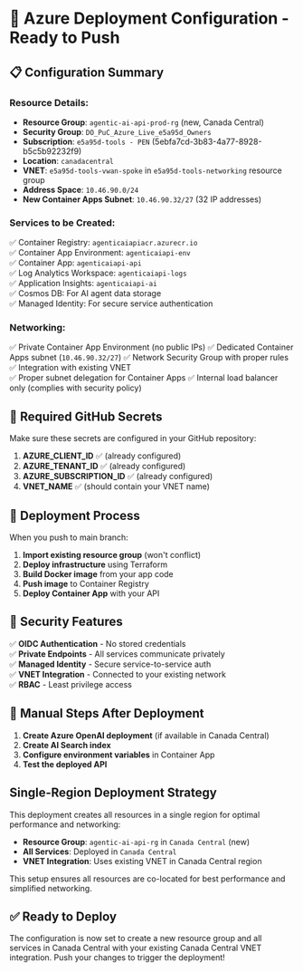 # 🚀 Azure Deployment Configuration - Ready to Push

## 📋 Configuration Summary

### **Resource Details:**
- **Resource Group**: `agentic-ai-api-prod-rg` (new, Canada Central)
- **Security Group**: `DO_PuC_Azure_Live_e5a95d_Owners`
- **Subscription**: `e5a95d-tools - PEN` (5ebfa7cd-3b83-4a77-8928-b5c5b92232f9)
- **Location**: `canadacentral`
- **VNET**: `e5a95d-tools-vwan-spoke` in `e5a95d-tools-networking` resource group
- **Address Space**: `10.46.90.0/24`
- **New Container Apps Subnet**: `10.46.90.32/27` (32 IP addresses)

### **Services to be Created:**
✅ Container Registry: `agenticaiapiacr.azurecr.io`  
✅ Container App Environment: `agenticaiapi-env`  
✅ Container App: `agenticaiapi-api`  
✅ Log Analytics Workspace: `agenticaiapi-logs`  
✅ Application Insights: `agenticaiapi-ai`  
✅ Cosmos DB: For AI agent data storage  
✅ Managed Identity: For secure service authentication  

### **Networking:**
✅ Private Container App Environment (no public IPs)
✅ Dedicated Container Apps subnet (`10.46.90.32/27`)
✅ Network Security Group with proper rules
✅ Integration with existing VNET  
✅ Proper subnet delegation for Container Apps
✅ Internal load balancer only (complies with security policy)  

## 🔧 Required GitHub Secrets

Make sure these secrets are configured in your GitHub repository:

1. **AZURE_CLIENT_ID** ✅ (already configured)
2. **AZURE_TENANT_ID** ✅ (already configured)
3. **AZURE_SUBSCRIPTION_ID** ✅ (already configured)
4. **VNET_NAME** ✅ (should contain your VNET name)

## 🚀 Deployment Process

When you push to main branch:

1. **Import existing resource group** (won't conflict)
2. **Deploy infrastructure** using Terraform
3. **Build Docker image** from your app code
4. **Push image** to Container Registry
5. **Deploy Container App** with your API

## 🔐 Security Features

✅ **OIDC Authentication** - No stored credentials  
✅ **Private Endpoints** - All services communicate privately  
✅ **Managed Identity** - Secure service-to-service auth  
✅ **VNET Integration** - Connected to your existing network  
✅ **RBAC** - Least privilege access  

## 📝 Manual Steps After Deployment

1. **Create Azure OpenAI deployment** (if available in Canada Central)
2. **Create AI Search index** 
3. **Configure environment variables** in Container App
4. **Test the deployed API**

## Single-Region Deployment Strategy

This deployment creates all resources in a single region for optimal performance and networking:

- **Resource Group**: `agentic-ai-api-rg` in `Canada Central` (new)
- **All Services**: Deployed in `Canada Central` 
- **VNET Integration**: Uses existing VNET in Canada Central region

This setup ensures all resources are co-located for best performance and simplified networking.

## ✅ Ready to Deploy

The configuration is now set to create a new resource group and all services in Canada Central with your existing Canada Central VNET integration. 
Push your changes to trigger the deployment!